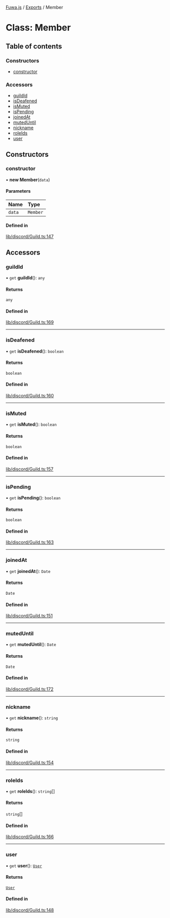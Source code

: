 [Fuwa.js](../README.md) / [Exports](../modules.md) / Member

# Class: Member

## Table of contents

### Constructors

- [constructor](Member.md#constructor)

### Accessors

- [guildId](Member.md#guildid)
- [isDeafened](Member.md#isdeafened)
- [isMuted](Member.md#ismuted)
- [isPending](Member.md#ispending)
- [joinedAt](Member.md#joinedat)
- [mutedUntil](Member.md#muteduntil)
- [nickname](Member.md#nickname)
- [roleIds](Member.md#roleids)
- [user](Member.md#user)

## Constructors

### constructor

• **new Member**(`data`)

#### Parameters

| Name | Type |
| :------ | :------ |
| `data` | `Member` |

#### Defined in

[lib/discord/Guild.ts:147](https://github.com/fuwajs/fuwa.js/blob/e4bacda/src/lib/discord/Guild.ts#L147)

## Accessors

### guildId

• `get` **guildId**(): `any`

#### Returns

`any`

#### Defined in

[lib/discord/Guild.ts:169](https://github.com/fuwajs/fuwa.js/blob/e4bacda/src/lib/discord/Guild.ts#L169)

___

### isDeafened

• `get` **isDeafened**(): `boolean`

#### Returns

`boolean`

#### Defined in

[lib/discord/Guild.ts:160](https://github.com/fuwajs/fuwa.js/blob/e4bacda/src/lib/discord/Guild.ts#L160)

___

### isMuted

• `get` **isMuted**(): `boolean`

#### Returns

`boolean`

#### Defined in

[lib/discord/Guild.ts:157](https://github.com/fuwajs/fuwa.js/blob/e4bacda/src/lib/discord/Guild.ts#L157)

___

### isPending

• `get` **isPending**(): `boolean`

#### Returns

`boolean`

#### Defined in

[lib/discord/Guild.ts:163](https://github.com/fuwajs/fuwa.js/blob/e4bacda/src/lib/discord/Guild.ts#L163)

___

### joinedAt

• `get` **joinedAt**(): `Date`

#### Returns

`Date`

#### Defined in

[lib/discord/Guild.ts:151](https://github.com/fuwajs/fuwa.js/blob/e4bacda/src/lib/discord/Guild.ts#L151)

___

### mutedUntil

• `get` **mutedUntil**(): `Date`

#### Returns

`Date`

#### Defined in

[lib/discord/Guild.ts:172](https://github.com/fuwajs/fuwa.js/blob/e4bacda/src/lib/discord/Guild.ts#L172)

___

### nickname

• `get` **nickname**(): `string`

#### Returns

`string`

#### Defined in

[lib/discord/Guild.ts:154](https://github.com/fuwajs/fuwa.js/blob/e4bacda/src/lib/discord/Guild.ts#L154)

___

### roleIds

• `get` **roleIds**(): `string`[]

#### Returns

`string`[]

#### Defined in

[lib/discord/Guild.ts:166](https://github.com/fuwajs/fuwa.js/blob/e4bacda/src/lib/discord/Guild.ts#L166)

___

### user

• `get` **user**(): [`User`](User.md)

#### Returns

[`User`](User.md)

#### Defined in

[lib/discord/Guild.ts:148](https://github.com/fuwajs/fuwa.js/blob/e4bacda/src/lib/discord/Guild.ts#L148)
